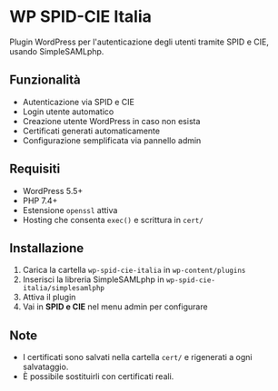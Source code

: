 # WP SPID-CIE Italia

Plugin WordPress per l'autenticazione degli utenti tramite SPID e CIE, usando SimpleSAMLphp.

## Funzionalità

- Autenticazione via SPID e CIE
- Login utente automatico
- Creazione utente WordPress in caso non esista
- Certificati generati automaticamente
- Configurazione semplificata via pannello admin

## Requisiti

- WordPress 5.5+
- PHP 7.4+
- Estensione `openssl` attiva
- Hosting che consenta `exec()` e scrittura in `cert/`

## Installazione

1. Carica la cartella `wp-spid-cie-italia` in `wp-content/plugins`
2. Inserisci la libreria SimpleSAMLphp in `wp-spid-cie-italia/simplesamlphp`
3. Attiva il plugin
4. Vai in **SPID e CIE** nel menu admin per configurare

## Note

- I certificati sono salvati nella cartella `cert/` e rigenerati a ogni salvataggio.
- È possibile sostituirli con certificati reali.
